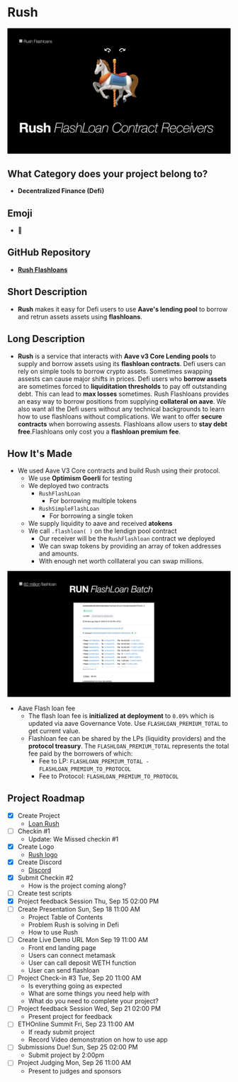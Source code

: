 
# Rush
![Rush](./images/rush_contracts/rush_contracts.002.jpeg)

## What Category does your project belong to?
- **Decentralized Finance (Defi)**

## Emoji
- **🎠**

## GitHub Repository
- [**Rush Flashloans**](https://github.com/mmsaki/flash-loan-rush)

## Short Description
- **Rush** makes it easy for Defi users to use **Aave's lending pool** to borrow and retrun assets assets using **flashloans**.

## Long Description

- **Rush** is a service that interacts with **Aave v3 Core Lending pools** to supply and borrow assets using its **flashloan contracts**. Defi users can rely on simple tools to borrow crypto assets. Sometimes swapping assests can cause major shifts in prices. Defi users who **borrow assets** are sometimes forced to **liquiditation thresholds** to pay off outstanding debt. This can lead to **max losses** sometimes. Rush Flashloans provides an easy way to borrow positions from supplying **collateral on aave**. We also want all the Defi users without any technical backgrounds to learn how to use flashloans without complications. We want to offer **secure contracts** when borrowing assests. Flashloans allow users to **stay debt free**.Flashloans only cost you a **flashloan premium fee**.

## How It's Made

- We used Aave V3 Core contracts and build Rush using their protocol. 
    - We use **Optimism Goerli** for testing
    - We deployed two contracts
        - `RushFlashLoan`
            - For borrowing multiple tokens
        - `RushSimpleFlashLoan`
            - For borrowing a single token
    - We supply liquidity to aave and received **atokens**
    - We call `.flashloan( )` on the lendign pool contract
        - Our receiver will be the `RushFlashloan` contract we deployed
        - We can swap tokens by providing an array of token addresses and amounts.
        - With enough net worth colllateral you can swap millions.

![](./images/rush_contracts/rush_contracts.006.jpeg)

- Aave Flash loan fee
    - The flash loan fee is **initialized at deployment** to `0.09%` which is updated via aave Governance Vote. Use `FLASHLOAN_PREMIUM_TOTAL` to get current value.
    - Flashloan fee can be shared by the LPs (liquidity providers) and the **protocol treasury**. The `FLASHLOAN_PREMIUM_TOTAL` represents the total fee paid by the borrowers of which:
        - Fee to LP: `FLASHLOAN_PREMIUM_TOTAL - FLASHLOAN_PREMIUM_TO_PROTOCOL`
        - Fee to Protocol: `FLASHLOAN_PREMIUM_TO_PROTOCOL`

<!-- - Setting Up
    - Ensure we have enough funds when flashloaning
    - Calculate the profitability of liquidating loans vs gas costs
    - Ensure we have access toe the latest protocol user data
    - Fail safe security 
- Aave contracts and registry on Optimism 
    - [V3 Testnet Aave Address on Optimism Görli](https://docs.aave.com/developers/deployed-contracts/v3-testnet-addresses) -->


## Project Roadmap

- [x] Create Project 
    - [Loan Rush]()
- [ ] Checkin #1
    - Update: We Missed checkin #1
- [x] Create Logo
    - [Rush logo](./images/carousel.png)
- [x] Create Discord
    - [Discord](https://discord.gg/57TA3bHx62)
- [x] Submit Checkin #2 
    - How is the project coming along?
- [ ] Create test scripts
- [x] Project feedback Session Thu, Sep 15 02:00 PM
- [ ] Create Presentation Sun, Sep 18 11:00 AM
    - Project Table of Contents
    - Problem Rush is solving in Defi
    - How to use Rush
- [ ] Create Live Demo URL Mon Sep 19 11:00 AM
    - Front end landing page
    - Users can connect metamask
    - User can call deposit WETH function
    - User can send flashloan
- [ ] Project Check-in #3 Tue, Sep 20 11:00 AM
    - Is everything going as expected
    - What are some things you need help with
    - What do you need to complete your project?
- [ ] Project feedback Session Wed, Sep 21 02:00 PM
    - Present project for feedback
- [ ] ETHOnline Summit Fri, Sep 23 11:00 AM
    - If ready submit project
    - Record Video demonstration on how to use app
- [ ] Submissions Due! Sun, Sep 25 02:00 PM
    - Submit project by 2:00pm
- [ ] Project Judging Mon, Sep 26 11:00 AM
    - Present to judges and sponsors
 